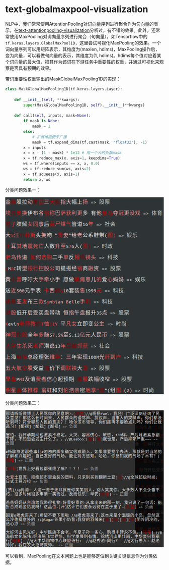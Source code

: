 # text-globalmaxpool-visualization

NLP中，我们常常使用AttentionPooling对词向量序列进行聚合作为句向量的表示，在[text-attentionpooling-visualization](https://github.com/allenwind/text-attentionpooling-visualization)分析过，有不错的效果。此外，还常常使用MaxPooling对词向量序列进行聚合（句向量），如Tensorflow中的`tf.keras.layers.GlobalMaxPool1D`，这里尝试可视化MaxPooling的效果。一个词向量序列可以用矩阵表示，其维度为(maxlen, hdims)，MaxPooling操作后，变为向量，可以看做句向量的表示，其维度为(1, hdims)。hdims每个值对应着某个词向量的最大值，把其作为该词在下游任务中重要性的权重，并通过可视化来观察是否具有预期的效果。



带词重要性权重输出的MaskGlobalMaxPooling1D的实现：

```python
class MaskGlobalMaxPooling1D(tf.keras.layers.Layer):
    
    def __init__(self, **kwargs):
        super(MaskGlobalMaxPooling1D, self).__init__(**kwargs)

    def call(self, inputs, mask=None):
        if mask is None:
            mask = 1
        else:
            # 扩展维度便于广播
            mask = tf.expand_dims(tf.cast(mask, "float32"), -1)
        x = inputs
        x = x - (1 - mask) * 1e12 # 用一个大的负数mask
        x = tf.reduce_max(x, axis=1, keepdims=True)
        ws = tf.where(inputs == x, x, 0.0)
        ws = tf.reduce_sum(ws, axis=2)
        x = tf.squeeze(x, axis=1)
        return x, ws
```



分类问题效果一：

![](asset/global_max_pool1d_1.png.png)

分类问题效果二：

![](asset/global_max_pool1d_2.png.png)

可以看到，MaxPooling在文本问题上也是能够定位到关键关键信息作为分类依据。